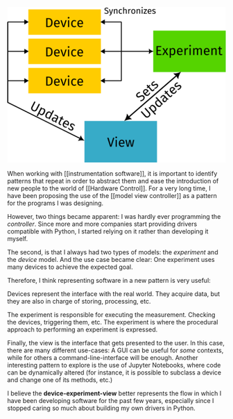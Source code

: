 ![](device_experiment_view.png)

When working with [[instrumentation software]], it is important to identify patterns that repeat in order to abstract them and ease the introduction of new people to the world of [[Hardware Control]]. For a very long time, I have been proposing the use of the [[model view controller]] as a pattern for the programs I was designing. 

However, two things became apparent: I was hardly ever programming the *controller*. Since more and more companies start providing drivers compatible with Python, I started relying on it rather than developing it myself. 

The second, is that I always had two types of models: the *experiment* and the *device* model. And the use case became clear: One experiment uses many devices to achieve the expected goal. 

Therefore, I think representing software in a new pattern is very useful: 

Devices represent the interface with the real world. They acquire data, but they are also in charge of storing, processing, etc. 

The experiment is responsible for executing the measurement. Checking the devices, triggering them, etc. The experiment is where the procedural approach to performing an experiment is expressed. 

Finally, the view is the interface that gets presented to the user. In this case, there are many different use-cases: A GUI can be useful for *some* contexts, while for others a command-line-interface will be enough. Another interesting pattern to explore is the use of Jupyter Notebooks, where code can be dynamically altered (for instance, it is possible to subclass a device and change one of its methods, etc.)

I believe the **device-experiment-view** better represents the flow in which I have been developing software for the past few years, especially since I stopped caring so much about building my own drivers in Python. 